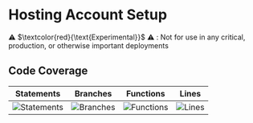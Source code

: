 
# Hosting Account Setup

⚠️ $\textcolor{red}{\text{Experimental}}$ ⚠️ : Not for use in any critical, production, or otherwise important deployments

## Code Coverage

| Statements                  | Branches                | Functions                 | Lines             |
| --------------------------- | ----------------------- | ------------------------- | ----------------- |
| ![Statements](https://img.shields.io/badge/statements-90.47%25-brightgreen.svg?style=flat) | ![Branches](https://img.shields.io/badge/branches-90.98%25-brightgreen.svg?style=flat) | ![Functions](https://img.shields.io/badge/functions-91.89%25-brightgreen.svg?style=flat) | ![Lines](https://img.shields.io/badge/lines-90.3%25-brightgreen.svg?style=flat) |

